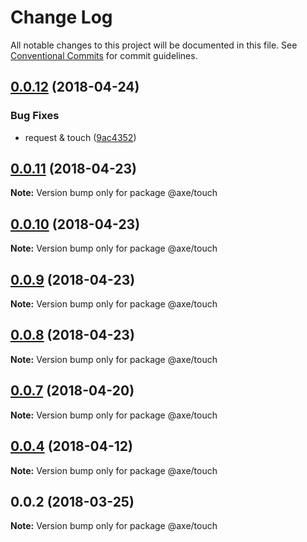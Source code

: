 # Change Log

All notable changes to this project will be documented in this file.
See [Conventional Commits](https://conventionalcommits.org) for commit guidelines.

<a name="0.0.12"></a>
## [0.0.12](https://github.com/ansenhuang/axe/compare/@axe/touch@0.0.11...@axe/touch@0.0.12) (2018-04-24)


### Bug Fixes

* request & touch ([9ac4352](https://github.com/ansenhuang/axe/commit/9ac4352))




<a name="0.0.11"></a>
## [0.0.11](https://github.com/ansenhuang/axe/compare/@axe/touch@0.0.9...@axe/touch@0.0.11) (2018-04-23)




**Note:** Version bump only for package @axe/touch

<a name="0.0.10"></a>
## [0.0.10](https://github.com/ansenhuang/axe/compare/@axe/touch@0.0.9...@axe/touch@0.0.10) (2018-04-23)




**Note:** Version bump only for package @axe/touch

<a name="0.0.9"></a>
## [0.0.9](https://github.com/ansenhuang/axe/compare/@axe/touch@0.0.7...@axe/touch@0.0.9) (2018-04-23)




**Note:** Version bump only for package @axe/touch

<a name="0.0.8"></a>
## [0.0.8](https://github.com/ansenhuang/axe/compare/@axe/touch@0.0.7...@axe/touch@0.0.8) (2018-04-23)




**Note:** Version bump only for package @axe/touch

<a name="0.0.7"></a>
## [0.0.7](https://github.com/ansenhuang/axe/compare/@axe/touch@0.0.4...@axe/touch@0.0.7) (2018-04-20)




**Note:** Version bump only for package @axe/touch

<a name="0.0.4"></a>
## [0.0.4](https://github.com/ansenhuang/axe/compare/@axe/touch@0.0.3...@axe/touch@0.0.4) (2018-04-12)




**Note:** Version bump only for package @axe/touch

<a name="0.0.2"></a>
## 0.0.2 (2018-03-25)




**Note:** Version bump only for package @axe/touch

